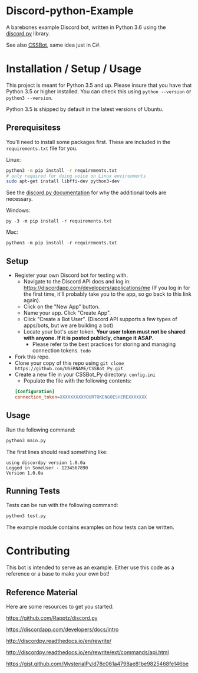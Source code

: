# Discord-python-Example
A barebones example Discord bot, written in Python 3.6 using the [discord.py](https://github.com/Rapptz/discord.py) library.

See also [CSSBot](https://github.com/Chris-Johnston/CSSBot), same idea just in C#.

# Installation / Setup / Usage

This project is meant for Python 3.5 and up. Please insure that you have that
Python 3.5 or higher installed. You can check this using `python --version`
or `python3 --version`.

Python 3.5 is shipped by default in the latest versions of Ubuntu.

## Prerequisitess
You'll need to install some packages first. These are included in the
`requirements.txt` file for you.

Linux:
```bash
python3 -m pip install -r requirements.txt
# only required for doing voice on Linux environments
sudo apt-get install libffi-dev python3-dev
```

See the [discord.py documentation](http://discordpy.readthedocs.io/en/rewrite/intro.html#installing)
for why the additional tools are necessary.

Windows:
```
py -3 -m pip install -r requirements.txt
```

Mac:
```
python3 -m pip install -r requirements.txt
```

## Setup

- Register your own Discord bot for testing with.
  - Navigate to the Discord API docs and log in: https://discordapp.com/developers/applications/me (If you log in for the first time, it'll probably take you to the app, so go back to this link again).
  - Click on the "New App" button.
  - Name your app. Click "Create App".
  - Click "Create a Bot User". (Discord API supports a few types of apps/bots, but we are building a bot)
  - Locate your bot's user token. **Your user token must not be shared with anyone. If it is posted publicly, change it ASAP.**
    - Please refer to the best practices for storing and managing connection tokens. `todo`
- Fork this repo.
- Clone your copy of this repo using `git clone https://github.com/USERNAME/CSSBot_Py.git`
- Create a new file in your CSSBot_Py directory: `config.ini`
  - Populate the file with the following contents:
  ```ini
  [Configuration]
  connection_token=XXXXXXXXXYOURTOKENGOESHEREXXXXXXX
  ```

## Usage

Run the following command:
```bash
python3 main.py
```

The first lines should read something like:
```
using discordpy version 1.0.0a
Logged in SomeUser - 1234567890
Version 1.0.0a
```

## Running Tests

Tests can be run with the following command:

```bash
python3 test.py
```

The example module contains examples on how tests can be written.

# Contributing

This bot is intended to serve as an example. Either use this code as a reference or a base to make your own bot!

## Reference Material

Here are some resources to get you started:

https://github.com/Rapptz/discord.py

https://discordapp.com/developers/docs/intro

http://discordpy.readthedocs.io/en/rewrite/

http://discordpy.readthedocs.io/en/rewrite/ext/commands/api.html

https://gist.github.com/MysterialPy/d78c061a4798ae81be9825468fe146be
